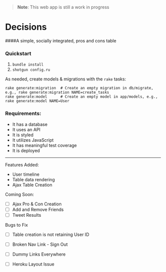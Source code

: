> **Note**: This web app is still a work in progress

Decisions
=========

####A simple, socially integrated, pros and cons table

### Quickstart

1.  `bundle install`
2.  `shotgun config.ru`

As needed, create models & migrations with the `rake` tasks:

```
rake generate:migration  # Create an empty migration in db/migrate, e.g., rake generate:migration NAME=create_tasks
rake generate:model      # Create an empty model in app/models, e.g., rake generate:model NAME=User
```
### Requirements:

- It has a database
- It uses an API
- It is styled
- It utilizes JavaScript
- It has meaningful test coverage
- It is deployed

_____________________________________________

Features Added:
- User timeline
- Table data rendering
- Ajax Table Creation


Coming Soon:
- [ ] Ajax Pro & Con Creation
- [ ] Add and Remove Friends
- [ ] Tweet Results

Bugs to Fix
- [ ] Table creation is not retaining User ID
- [ ] Broken Nav Link - Sign Out
- [ ] Dummy Links Everywhere
- [ ] Heroku Layout Issue





